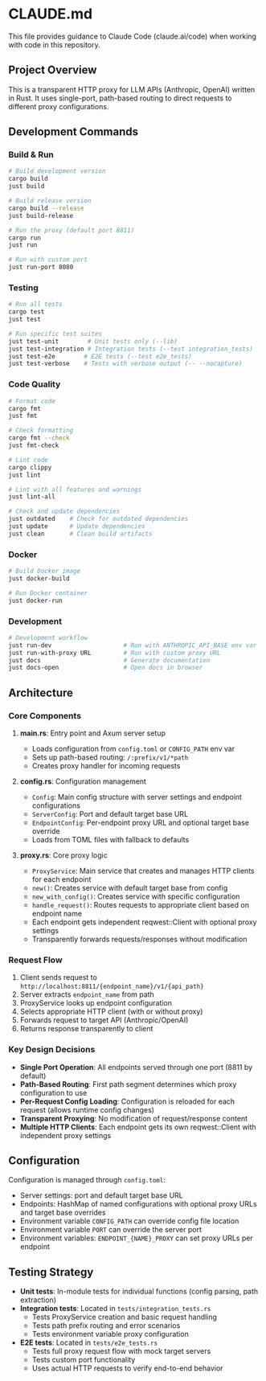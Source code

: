 # CLAUDE.md

This file provides guidance to Claude Code (claude.ai/code) when working with code in this repository.

## Project Overview

This is a transparent HTTP proxy for LLM APIs (Anthropic, OpenAI) written in Rust. It uses single-port, path-based routing to direct requests to different proxy configurations.

## Development Commands

### Build & Run
```bash
# Build development version
cargo build
just build

# Build release version
cargo build --release
just build-release

# Run the proxy (default port 8811)
cargo run
just run

# Run with custom port
just run-port 8080
```

### Testing
```bash
# Run all tests
cargo test
just test

# Run specific test suites
just test-unit        # Unit tests only (--lib)
just test-integration # Integration tests (--test integration_tests)
just test-e2e        # E2E tests (--test e2e_tests)
just test-verbose    # Tests with verbose output (-- --nocapture)
```

### Code Quality
```bash
# Format code
cargo fmt
just fmt

# Check formatting
cargo fmt --check
just fmt-check

# Lint code
cargo clippy
just lint

# Lint with all features and warnings
just lint-all

# Check and update dependencies
just outdated    # Check for outdated dependencies
just update      # Update dependencies
just clean       # Clean build artifacts
```

### Docker
```bash
# Build Docker image
just docker-build

# Run Docker container
just docker-run
```

### Development
```bash
# Development workflow
just run-dev                    # Run with ANTHROPIC_API_BASE env var
just run-with-proxy URL         # Run with custom proxy URL
just docs                       # Generate documentation
just docs-open                  # Open docs in browser
```

## Architecture

### Core Components

1. **main.rs**: Entry point and Axum server setup
   - Loads configuration from `config.toml` or `CONFIG_PATH` env var
   - Sets up path-based routing: `/:prefix/v1/*path`
   - Creates proxy handler for incoming requests

2. **config.rs**: Configuration management
   - `Config`: Main config structure with server settings and endpoint configurations
   - `ServerConfig`: Port and default target base URL
   - `EndpointConfig`: Per-endpoint proxy URL and optional target base override
   - Loads from TOML files with fallback to defaults

3. **proxy.rs**: Core proxy logic
   - `ProxyService`: Main service that creates and manages HTTP clients for each endpoint
   - `new()`: Creates service with default target base from config
   - `new_with_config()`: Creates service with specific configuration
   - `handle_request()`: Routes requests to appropriate client based on endpoint name
   - Each endpoint gets independent reqwest::Client with optional proxy settings
   - Transparently forwards requests/responses without modification

### Request Flow

1. Client sends request to `http://localhost:8811/{endpoint_name}/v1/{api_path}`
2. Server extracts `endpoint_name` from path
3. ProxyService looks up endpoint configuration
4. Selects appropriate HTTP client (with or without proxy)
5. Forwards request to target API (Anthropic/OpenAI)
6. Returns response transparently to client

### Key Design Decisions

- **Single Port Operation**: All endpoints served through one port (8811 by default)
- **Path-Based Routing**: First path segment determines which proxy configuration to use
- **Per-Request Config Loading**: Configuration is reloaded for each request (allows runtime config changes)
- **Transparent Proxying**: No modification of request/response content
- **Multiple HTTP Clients**: Each endpoint gets its own reqwest::Client with independent proxy settings

## Configuration

Configuration is managed through `config.toml`:
- Server settings: port and default target base URL
- Endpoints: HashMap of named configurations with optional proxy URLs and target base overrides
- Environment variable `CONFIG_PATH` can override config file location
- Environment variable `PORT` can override the server port
- Environment variables: `ENDPOINT_{NAME}_PROXY` can set proxy URLs per endpoint

## Testing Strategy

- **Unit tests**: In-module tests for individual functions (config parsing, path extraction)
- **Integration tests**: Located in `tests/integration_tests.rs`
  - Tests ProxyService creation and basic request handling
  - Tests path prefix routing and error scenarios
  - Tests environment variable proxy configuration
- **E2E tests**: Located in `tests/e2e_tests.rs`
  - Tests full proxy request flow with mock target servers
  - Tests custom port functionality
  - Uses actual HTTP requests to verify end-to-end behavior